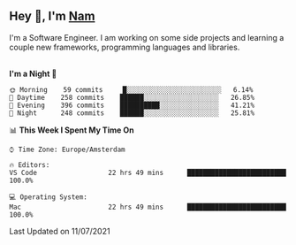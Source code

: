 <h2>Hey 👋, I'm <a href="https://namtphan.github.io/">Nam</a></h2>
I'm a Software Engineer. I am working on some side projects and learning a couple new frameworks, programming languages and libraries.
<br/><br/>
<!-- Most used languages stats -->
<!-- [![Top Langs](https://github-readme-stats.vercel.app/api/top-langs/?username=namtphan&layout=compact)](https://github.com/namtphan2/github-readme-stats) -->
  
<!--START_SECTION:waka-->
**I'm a Night 🦉** 

```text
🌞 Morning    59 commits     █░░░░░░░░░░░░░░░░░░░░░░░░   6.14% 
🌆 Daytime    258 commits    ██████░░░░░░░░░░░░░░░░░░░   26.85% 
🌃 Evening    396 commits    ██████████░░░░░░░░░░░░░░░   41.21% 
🌙 Night      248 commits    ██████░░░░░░░░░░░░░░░░░░░   25.81%

```


📊 **This Week I Spent My Time On** 

```text
⌚︎ Time Zone: Europe/Amsterdam

🔥 Editors: 
VS Code                  22 hrs 49 mins      █████████████████████████   100.0%

💻 Operating System: 
Mac                      22 hrs 49 mins      █████████████████████████   100.0%

```


 Last Updated on 11/07/2021
<!--END_SECTION:waka-->
